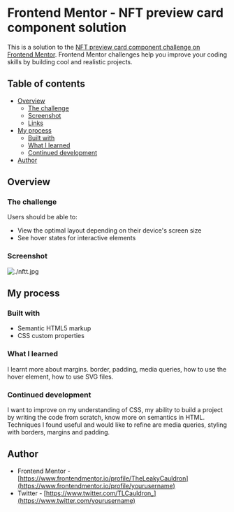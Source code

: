 # Frontend Mentor - NFT preview card component solution

This is a solution to the [NFT preview card component challenge on Frontend Mentor](https://www.frontendmentor.io/challenges/nft-preview-card-component-SbdUL_w0U). Frontend Mentor challenges help you improve your coding skills by building cool and realistic projects. 

## Table of contents

- [Overview](#overview)
  - [The challenge](#the-challenge)
  - [Screenshot](#screenshot)
  - [Links](#links)
- [My process](#my-process)
  - [Built with](#built-with)
  - [What I learned](#what-i-learned)
  - [Continued development](#continued-development)
- [Author](#author)

## Overview

### The challenge

Users should be able to:

- View the optimal layout depending on their device's screen size
- See hover states for interactive elements

### Screenshot

![./nftt.jpg](./screenshot.jpg)


## My process

### Built with

- Semantic HTML5 markup
- CSS custom properties

### What I learned

I learnt more about margins. border, padding, media queries, how to use the hover element, how to use SVG files.


### Continued development

I want to improve on my understanding of CSS, my ability to build a project by writing the code from scratch, know more on semantics in HTML. Techniques I found useful and would like to refine are media queries, styling with borders, margins and padding.


## Author
- Frontend Mentor - [https://www.frontendmentor.io/profile/TheLeakyCauldron](https://www.frontendmentor.io/profile/yourusername)
- Twitter - [https://www.twitter.com/TLCauldron_](https://www.twitter.com/yourusername)
